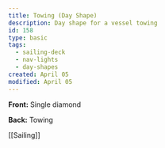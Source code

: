 ```yaml
---
title: Towing (Day Shape)
description: Day shape for a vessel towing
id: 158
type: basic
tags:
  - sailing-deck
  - nav-lights
  - day-shapes
created: April 05
modified: April 05
---
```

**Front:**
Single diamond

**Back:**
Towing

[[Sailing]] 
